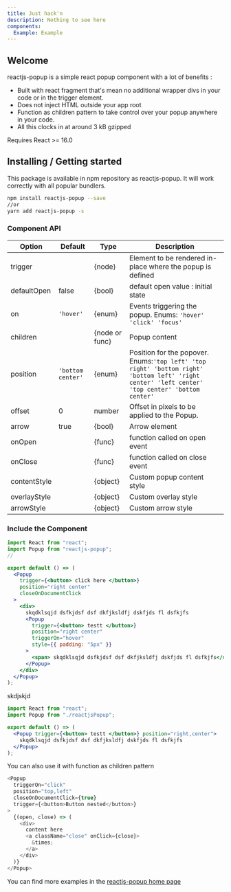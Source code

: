 ```yaml
---
title: Just hack'n
description: Nothing to see here
components: 
  Example: Example
---
```


## Welcome

reactjs-popup is a simple react popup component with a lot of benefits :

* Built with react fragment that's mean no additional wrapper divs in your code or in the trigger element.
* Does not inject HTML outside your app root
* Function as children pattern to take control over your popup anywhere in your code.
* All this clocks in at around 3 kB gzipped

Requires React >= 16.0

## Installing / Getting started

This package is available in npm repository as reactjs-popup. It will work correctly with all popular bundlers.

```bash
npm install reactjs-popup --save
//or
yarn add reactjs-popup -s
```

### Component API

| Option       | Default           | Type           | Description                                                                                                                                            |
| ------------ | ----------------- | -------------- | ------------------------------------------------------------------------------------------------------------------------------------------------------ |
| trigger      |                   | {node}         | Element to be rendered in-place where the popup is defined                                                                                             |
| defaultOpen  | false             | {bool}         | default open value : initial state                                                                                                                     |
| on           | `'hover'`         | {enum}         | Events triggering the popup. Enums: `'hover' 'click' 'focus'`                                                                                          |
| children     |                   | {node or func} | Popup content                                                                                                                                          |
| position     | `'bottom center'` | {enum}         | Position for the popover. <br /> Enums:`'top left' 'top right' 'bottom right' 'bottom left' 'right center' 'left center' 'top center' 'bottom center'` |
| offset       | 0                 | number         | Offset in pixels to be applied to the Popup.                                                                                                           |
| arrow        | true              | {bool}         | Arrow element                                                                                                                                          |
| onOpen       |                   | {func}         | function called on open event                                                                                                                          |
| onClose      |                   | {func}         | function called on close event                                                                                                                         |
| contentStyle |                   | {object}       | Custom popup content style                                                                                                                             |
| overlayStyle |                   | {object}       | Custom overlay style                                                                                                                                   |
| arrowStyle   |                   | {object}       | Custom arrow style                                                                                                                                     |

### Include the Component

```jsx
import React from "react";
import Popup from "reactjs-popup";
//

export default () => (
  <Popup
    trigger={<button> click here </button>}
    position="right center"
    closeOnDocumentClick
  >
    <div>
      skqdklsqjd dsfkjdsf dsf dkfjksldfj dskfjds fl dsfkjfs
      <Popup
        trigger={<button> testt </button>}
        position="right center"
        triggerOn="hover"
        style={{ padding: "5px" }}
      >
        <span> skqdklsqjd dsfkjdsf dsf dkfjksldfj dskfjds fl dsfkjfs</span>
      </Popup>
    </div>
  </Popup>
);
```

skdjskjd

```jsx
import React from "react";
import Popup from "./reactjsPopup";

export default () => (
  <Popup trigger={<button> testt </button>} position="right,center">
    skqdklsqjd dsfkjdsf dsf dkfjksldfj dskfjds fl dsfkjfs
  </Popup>
);
```

You can also use it with function as children pattern

<Example />

```js
<Popup
  triggerOn="click"
  position="top,left"
  closeOnDocumentClick={true}
  trigger={<button>Button nested</button>}
>
  {(open, close) => (
    <div>
      content here
      <a className="close" onClick={close}>
        &times;
      </a>
    </div>
  )}
</Popup>
```

You can find more examples in the [reactjs-popup home page](http://yjose.github.io/react-popup/)
